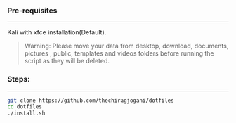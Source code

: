 ### Pre-requisites
-----
Kali with xfce installation(Default).

>Warning: Please move your data from desktop, download, documents, pictures , public, templates and videos folders before running the script as they will be deleted.

### Steps:
-----
```zsh
git clone https://github.com/thechiragjogani/dotfiles
cd dotfiles
./install.sh
```